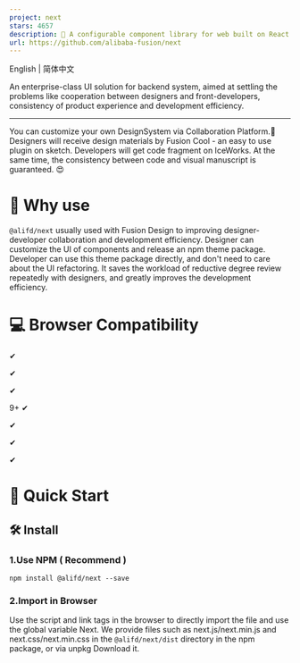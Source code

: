 ```yaml
---
project: next
stars: 4657
description: 🦍 A configurable component library for web built on React. 
url: https://github.com/alibaba-fusion/next
---
```


English | 简体中文

An enterprise-class UI solution for backend system, aimed at settling the problems like cooperation between designers and front-developers, consistency of product experience and development efficiency.

* * *

You can customize your own DesignSystem via Collaboration Platform.💖 Designers will receive design materials by Fusion Cool - an easy to use plugin on sketch. Developers will get code fragment on IceWorks. At the same time, the consistency between code and visual manuscript is guaranteed. 😍

🤔 Why use
==========

`@alifd/next` usually used with Fusion Design to improving designer-developer collaboration and development efficiency. Designer can customize the UI of components and release an npm theme package. Developer can use this theme package directly, and don't need to care about the UI refactoring. It saves the workload of reductive degree review repeatedly with designers, and greatly improves the development efficiency.

💻 Browser Compatibility
========================

✔

✔

✔

9+ ✔

✔

✔

✔

🚀 Quick Start
==============

🛠 Install
----------

### 1.Use NPM ( Recommend )

```
npm install @alifd/next --save
```

### 2.Import in Browser

Use the script and link tags in the browser to directly import the file and use the global variable Next. We provide files such as next.js/next.min.js and next.css/next.min.css in the `@alifd/next/dist` directory in the npm package, or via unpkg Download it.

<link rel\="stylesheet" href\="https://unpkg.com/@alifd/next/dist/next.css" />

<script src\="https://unpkg.com/@alifd/next/dist/next.js"\></script\>

// The above ways import latest @alifd/next, we recommend you specify version.
<script src\="https://unpkg.com/@alifd/next@1.8.6/dist/next.min.js"\></script\>

// Or import as your own static resource
<script src\="../build/public/@alifd/next.js"\></script\>

☔️ Dependencies
---------------

-   `@alifd/next` is based on `react@16` development and is currently not compatible with versions below `react@16`. react/react-dom is used as peerDependencies, which requires the user to manually install or import it.
-   `@alifd/next` use moment library to implement date-time related component. moment is also used as peerDependencies, which requires the user to manually install or import it.

🎯 Import
---------

### Import All

import '@alifd/next/dist/next.css';
// import '@alifd/next/index.scss';

import { Button, Input } from '@alifd/next';

### Import module with plugin

#### 1\. Import module manually

import Button from '@alifd/next/lib/button';
import '@alifd/next/lib/button/style';

#### 2\. Use with babel-plugin-import ( Recommend )

// webpack babel loader option or .babelrc
{
    // ...
    plugins: \[
        \[
            'import',
            {
                libraryName: '@alifd/next',
                style: true,
            },
        \],
    \];
}

It will transform code as below

import { Button } from '@alifd/next';

To

import Button from '@alifd/next/lib/button';
import '@alifd/next/lib/button/style';

🔗 Advanced
-----------

-   Use with Theme Package
-   Internationalization
-   Deploy Font File

🌈 Contributing
---------------

Use Gitpod, a free online dev environment for GitHub.

Or clone locally:

-   Contributing

📣 Join Group
-------------

Use Dingtalk App scan the Qrcode to join in _Dingtalk Group_ :
